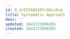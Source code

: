 ```yaml
---
id: 0_4rESTA8A30YrQXLv9vg
title: Systematic Approach
desc: ''
updated: 1643723096365
created: 1643723096365
---
```


